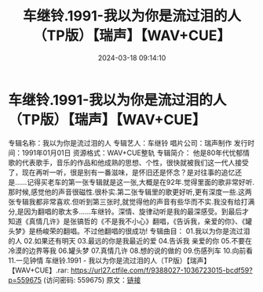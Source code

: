 ﻿---
title: 车继铃.1991-我以为你是流过泪的人（TP版）【瑞声】【WAV+CUE】
date: 2024-03-18 09:14:10
categories: WAV车载音乐、镜像
tags: 华语中文
---
# 车继铃.1991-我以为你是流过泪的人（TP版）【瑞声】【WAV+CUE】

专辑名称：我以为你是流过泪的人
专辑艺人：车继铃
唱片公司：瑞声制作
发行时间：1991年01月01日
资源格式：WAV+CUE整轨
专辑简介：
他是80年代忧郁情歌的代表歌手，音乐的作品和他成熟的思想、个性，很快就被我们这一代人接受了，现在再听一听，很是别有一番滋味，是怀旧还是怀念？是对往事的追忆还是……记得买老车的第一张专辑就是这一张,大概是在92年.觉得里面的歌非常好听.那时候,感觉他的声音很磁性.很朴实.第二张专辑里的歌更好听,更有深度一些.这两张专辑我都非常喜欢.但听到第三张时,就觉得他的声音有些华而不实.我没有给打满分,是因为翻唱的歌太多......车继铃。深情、旋律动听是我的最深感受。到最后才知道《真情几许》是张镐哲的《不是我不小心》翻唱，《告诉我，亲爱的你》、《罐头梦》是杨峻荣的翻唱。不过他翻唱的很成功!
专辑曲目：
01.我以为你是流过泪的人
02.如果还有明天
03.最远的你是我最近的爱
04.告诉我 亲爱的你
05.不要在冷漠的边界等我
06.罐头梦
07.真情几许
08.想的说的做的
09.伤感列车
10.向前看
11.一见钟情
车继铃.1991 - 我以为你是流过泪的人（TP版）【瑞声】【WAV+CUE】.rar: https://url27.ctfile.com/f/9388027-1036723015-bcdf59?p=559675
(访问密码: 559675)
原文：[链接](https://blog.sina.com.cn/s/blog_1647c7e76010314rk.html)